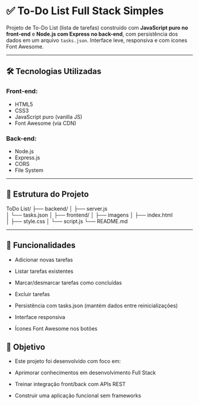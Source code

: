 # ✅ To-Do List Full Stack Simples

Projeto de To-Do List (lista de tarefas) construído com **JavaScript puro no front-end** e **Node.js com Express no back-end**, com persistência dos dados em um arquivo `tasks.json`. Interface leve, responsiva e com ícones Font Awesome.

---

## 🛠️ Tecnologias Utilizadas

### Front-end:
- HTML5
- CSS3
- JavaScript puro (vanilla JS)
- Font Awesome (via CDN)

### Back-end:
- Node.js
- Express.js
- CORS
- File System 

---

## 📂 Estrutura do Projeto
ToDo List/ 
├── backend/ 
│    ├── server.js    
│    └── tasks.json 
│
├── frontend/
│     ├── imagens
│     ├── index.html  
│     ├── style.css 
│     └── script.js 
└── README.md

---

## 🔄 Funcionalidades
-  Adicionar novas tarefas

-  Listar tarefas existentes

-  Marcar/desmarcar tarefas como concluídas

-  Excluir tarefas

-  Persistência com tasks.json (mantém dados entre reinicializações)

-  Interface responsiva

-  Ícones Font Awesome nos botões

## 🎯 Objetivo
- Este projeto foi desenvolvido com foco em:

- Aprimorar conhecimentos em desenvolvimento Full Stack

- Treinar integração front/back com APIs REST

- Construir uma aplicação funcional sem frameworks